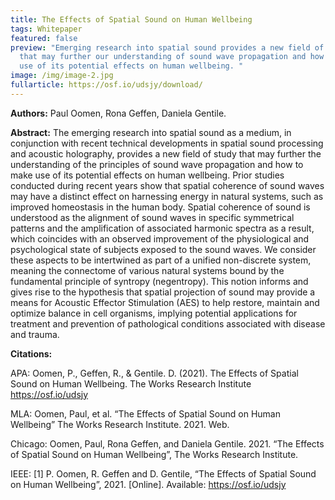 ```yaml
---
title: The Effects of Spatial Sound on Human Wellbeing
tags: Whitepaper
featured: false
preview: "Emerging research into spatial sound provides a new field of study
  that may further our understanding of sound wave propagation and how to make
  use of its potential effects on human wellbeing. "
image: /img/image-2.jpg
fullarticle: https://osf.io/udsjy/download/
---
```

**Authors:** Paul Oomen, Rona Geffen, Daniela Gentile.

**Abstract:** The emerging research into spatial sound as a medium, in conjunction with recent technical developments in spatial sound processing and acoustic holography, provides a new field of study that may further the understanding of the principles of sound wave propagation and how to make use of its potential effects on human wellbeing. Prior studies conducted during recent years show that spatial coherence of sound waves may have a distinct effect on harnessing energy in natural systems, such as improved homeostasis in the human body. Spatial coherence of sound is understood as the alignment of sound waves in specific symmetrical patterns and the amplification of associated harmonic spectra as a result, which coincides with an observed improvement of the physiological and psychological state of subjects exposed to the sound waves. We consider these aspects to be intertwined as part of a unified non-discrete system, meaning the connectome of various natural systems bound by the fundamental principle of syntropy (negentropy). This notion informs and gives rise to the hypothesis that spatial projection of sound may provide a means for Acoustic Effector Stimulation (AES) to help restore, maintain and optimize balance in cell organisms, implying potential applications for treatment and prevention of pathological conditions associated with disease and trauma.

**Citations:**

APA: Oomen, P., Geffen, R., & Gentile. D. (2021). The Effects of Spatial Sound on Human Wellbeing. The Works Research Institute https://osf.io/udsjy

MLA: Oomen, Paul, et al. “The Effects of Spatial Sound on Human Wellbeing” The Works Research Institute. 2021. Web.

Chicago: Oomen, Paul, Rona Geffen, and Daniela Gentile. 2021. “The Effects of Spatial Sound on Human Wellbeing”,  The Works Research Institute. 

IEEE: \[1] P. Oomen, R. Geffen and D. Gentile, “The Effects of Spatial Sound on Human Wellbeing”, 2021. \[Online]. Available: https://osf.io/udsjy
